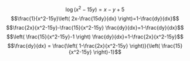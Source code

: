 $$\log(x^2-15y)=x-y+5$$
$$\frac{1}{x^2-15y}\left( 2x-\frac{15dy}{dx} \right)=1-\frac{dy}{dx}$$
$$\frac{2x}{x^2-15y}-\frac{15}{x^2-15y} \frac{dy}{dx}=1-\frac{dy}{dx}$$
$$\left( \frac{15}{x^2-15y}-1 \right) \frac{dy}{dx}=1-\frac{2x}{x^2-15y}$$
$$\frac{dy}{dx} = \frac{\left( 1-\frac{2x}{x^2-15y} \right)}{\left( \frac{15}{x^2-15y} \right)-1}$$
